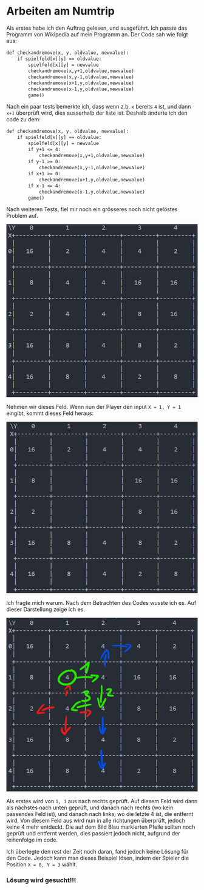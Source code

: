 # Arbeiten am Numtrip

Als erstes habe ich den Auftrag gelesen, und ausgeführt.
Ich passte das Programm von Wikipedia auf mein Programm an. Der Code sah wie folgt aus:
```
def checkandremove(x, y, oldvalue, newvalue):
    if spielfeld[x][y] == oldvalue:
        spielfeld[x][y] = newvalue
        checkandremove(x,y+1,oldvalue,newvalue)
        checkandremove(x,y-1,oldvalue,newvalue)
        checkandremove(x+1,y,oldvalue,newvalue)
        checkandremove(x-1,y,oldvalue,newvalue)
        game()
```
Nach ein paar tests bemerkte ich, dass wenn z.b. `x` bereits `4` ist, und dann `x+1` überprüft wird, dies ausserhalb der liste ist. Deshalb änderte ich den code zu dem:
```
def checkandremove(x, y, oldvalue, newvalue):
    if spielfeld[x][y] == oldvalue:
        spielfeld[x][y] = newvalue
        if y+1 <= 4:
            checkandremove(x,y+1,oldvalue,newvalue)
        if y-1 >= 0:
            checkandremove(x,y-1,oldvalue,newvalue)
        if x+1 >= 0:
            checkandremove(x+1,y,oldvalue,newvalue)
        if x-1 <= 4:
            checkandremove(x-1,y,oldvalue,newvalue)
        game()
```
Nach weiteren Tests, fiel mir noch ein grösseres noch nicht gelöstes Problem auf.

![](images/numtrip_problem0.png)

Nehmen wir dieses Feld. Wenn nun der Player den input `X = 1, Y = 1` eingibt, kommt dieses Feld heraus:

![](images/numtrip_problem1.png)

Ich fragte mich warum. Nach dem Betrachten des Codes wusste ich es.
Auf dieser Darstellung zeige ich es.

![](images/numtrip_problem2.png)

Als erstes wird von `1, 1` aus nach rechts geprüft. Auf diesem Feld wird dann als nächstes nach unten geprüft, und danach nach rechts (wo kein passendes Feld ist), und danach nach links, wo die letzte 4 ist, die entfernt wird. Von diesem Feld aus wird nun in alle richtungen überprüft, jedoch keine 4 mehr entdeckt. Die auf dem Bild Blau markierten Pfeile sollten noch geprüft und entfernt werden, dies passiert jedoch nicht, aufgrund der reihenfolge im code.

Ich überlegte den rest der Zeit noch daran, fand jedoch keine Lösung für den Code. Jedoch kann man dieses Beispiel lösen, indem der Spieler die Position `X = 0, Y = 3` wählt.

### Lösung wird gesucht!!!
